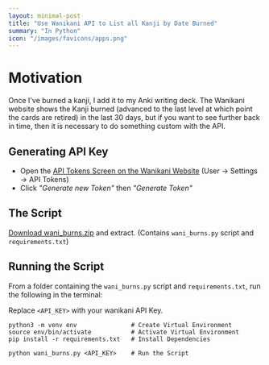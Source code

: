 ```yaml
---
layout: minimal-post
title: "Use Wanikani API to List all Kanji by Date Burned"
summary: "In Python"
icon: "/images/favicons/apps.png"
---
```


<link href="/css/syntax.css" rel="stylesheet">

# Motivation

Once I've burned a kanji, I add it to my Anki writing deck.
The Wanikani website shows the Kanji burned 
(advanced to the last level at which point the cards are retired) 
in the last 30 days, 
but if you want to see further back in time, 
then it is necessary to do something custom with the API.

## Generating API Key

* Open the [API Tokens Screen on the Wanikani Website](https://www.wanikani.com/settings/personal_access_tokens) (User → Settings → API Tokens)
* Click *"Generate new Token"* then *"Generate Token"*

## The Script

[Download wani_burns.zip](/dl/wani_burns.zip) and extract. (Contains `wani_burns.py` script and `requirements.txt`)

## Running the Script

From a folder containing the `wani_burns.py` script and `requirements.txt`, run the following in the terminal:

Replace `<API_KEY>` with your wanikani API Key.

```shell
python3 -m venv env               # Create Virtual Environment
source env/bin/activate           # Activate Virtual Environment
pip install -r requirements.txt   # Install Dependencies

python wani_burns.py <API_KEY>    # Run the Script
```
